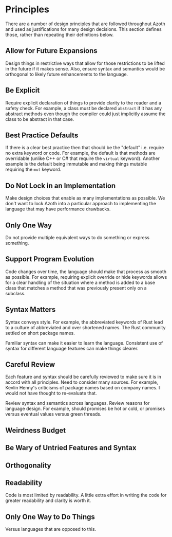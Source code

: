 # Principles

There are a number of design principles that are followed throughout Azoth and used as
justifications for many design decisions. This section defines those, rather than repeating their
definitions below.

## Allow for Future Expansions

Design things in restrictive ways that allow for those restrictions to be lifted in the future if it
makes sense. Also, ensure syntax and semantics would be orthogonal to likely future enhancements to
the language.

## Be Explicit

Require explicit declaration of things to provide clarity to the reader and a safety check. For
example, a class must be declared `abstract` if it has any abstract methods even though the compiler
could just implicitly assume the class to be abstract in that case.

## Best Practice Defaults

If there is a clear best practice then that should be the "default" i.e. require no extra keyword or
code. For example, the default is that methods are overridable (unlike C++ or C# that require the
`virtual` keyword). Another example is the default being immutable and making things mutable
requiring the `mut` keyword.

## Do Not Lock in an Implementation

Make design choices that enable as many implementations as possible. We don't want to lock Azoth
into a particular approach to implementing the language that may have performance drawbacks.

## Only One Way

Do not provide multiple equivalent ways to do something or express something.

## Support Program Evolution

Code changes over time, the language should make that process as smooth as possible. For example,
requiring explicit override or hide keywords allows for a clear handling of the situation where a
method is added to a base class that matches a method that was previously present only on a
subclass.

## Syntax Matters

Syntax conveys style. For example, the abbreviated keywords of Rust lead to a culture of abbreviated
and over shortened names. The Rust community settled on short package names.

Familiar syntax can make it easier to learn the language. Consistent use of syntax for different
language features can make things clearer.

## Careful Review

Each feature and syntax should be carefully reviewed to make sure it is in accord with all
principles. Need to consider many sources. For example, Kevlin Henny's criticisms of package names
based on company names. I would not have thought to re-evaluate that.

Review syntax and semantics across languages. Review reasons for language design. For example,
should promises be hot or cold, or promises versus eventual values versus green threads.

## Weirdness Budget

## Be Wary of Untried Features and Syntax

## Orthogonality

## Readability

Code is most limited by readability. A little extra effort in writing the code for greater
readability and clarity is worth it.

## Only One Way to Do Things

Versus languages that are opposed to this.
